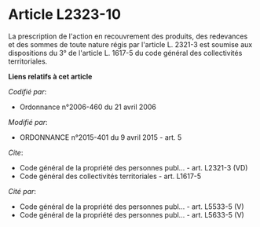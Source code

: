 # Article L2323-10

La prescription de l'action en recouvrement des produits, des redevances et des sommes de toute nature régis par  l'article
L. 2321-3 est soumise aux  dispositions du 3° de l'article L. 1617-5 du code général des collectivités territoriales.

**Liens relatifs à cet article**

_Codifié par_:

  - Ordonnance n°2006-460 du 21 avril 2006

_Modifié par_:

  - ORDONNANCE n°2015-401 du 9 avril 2015 - art. 5

_Cite_:

  - Code général de la propriété des personnes publ... - art. L2321-3 (VD)
  - Code général des collectivités territoriales - art. L1617-5

_Cité par_:

  - Code général de la propriété des personnes publ... - art. L5533-5 (V)
  - Code général de la propriété des personnes publ... - art. L5633-5 (V)

